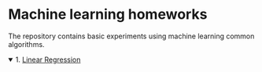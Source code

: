 # Machine learning homeworks
The repository contains basic experiments using machine learning common algorithms.
<details open>
<summary>1. <a href="" >Linear Regression</a></summary>
</details>
